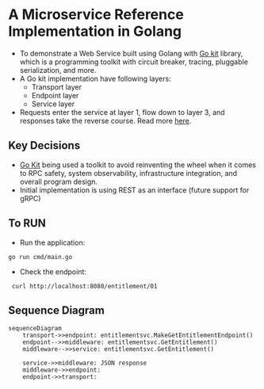 # A Microservice Reference Implementation in Golang
- To demonstrate a Web Service built using Golang with [Go kit](https://gokit.io/) library, which is a programming toolkit with circuit breaker, tracing, pluggable serialization, and more.
- A Go kit implementation have following layers:
  - Transport layer
  - Endpoint layer
  - Service layer
- Requests enter the service at layer 1, flow down to layer 3, and responses take the reverse course. Read more [here](https://gokit.io/faq/).
## Key Decisions
- [Go Kit](https://gokit.io/) being used a toolkit to avoid reinventing the wheel when it comes to 
RPC safety, system observability, infrastructure integration, and overall program design.
- Initial implementation is using REST as an interface (future support for gRPC)

## To RUN
- Run the application:
```
go run cmd/main.go
```
- Check the endpoint:
```
 curl http://localhost:8080/entitlement/01
```

## Sequence Diagram
```mermaid
sequenceDiagram
    transport->>endpoint: entitlementsvc.MakeGetEntitlementEndpoint()
    endpoint-->>middleware: entitlementsvc.GetEntitlement()
    middleware-->>service: entitlementsvc.GetEntitlement()

    service->>middleware: JSON response
    middleware->>endpoint:
    endpoint->>transport:
```